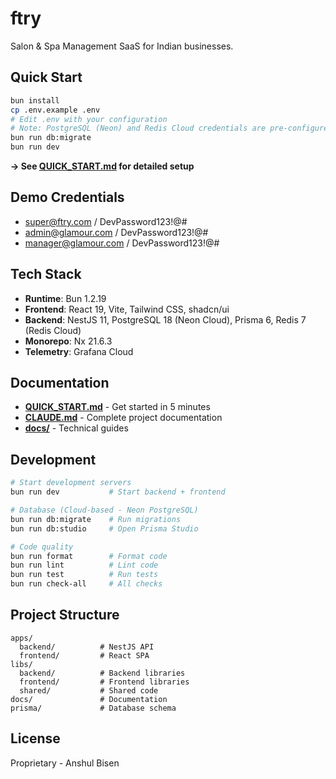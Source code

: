 # ftry

Salon & Spa Management SaaS for Indian businesses.

## Quick Start

```bash
bun install
cp .env.example .env
# Edit .env with your configuration
# Note: PostgreSQL (Neon) and Redis Cloud credentials are pre-configured
bun run db:migrate
bun run dev
```

**→ See [QUICK_START.md](./QUICK_START.md) for detailed setup**

## Demo Credentials

- super@ftry.com / DevPassword123!@#
- admin@glamour.com / DevPassword123!@#
- manager@glamour.com / DevPassword123!@#

## Tech Stack

- **Runtime**: Bun 1.2.19
- **Frontend**: React 19, Vite, Tailwind CSS, shadcn/ui
- **Backend**: NestJS 11, PostgreSQL 18 (Neon Cloud), Prisma 6, Redis 7 (Redis Cloud)
- **Monorepo**: Nx 21.6.3
- **Telemetry**: Grafana Cloud

## Documentation

- **[QUICK_START.md](./QUICK_START.md)** - Get started in 5 minutes
- **[CLAUDE.md](./CLAUDE.md)** - Complete project documentation
- **[docs/](./docs/)** - Technical guides

## Development

```bash
# Start development servers
bun run dev           # Start backend + frontend

# Database (Cloud-based - Neon PostgreSQL)
bun run db:migrate    # Run migrations
bun run db:studio     # Open Prisma Studio

# Code quality
bun run format        # Format code
bun run lint          # Lint code
bun run test          # Run tests
bun run check-all     # All checks
```

## Project Structure

```
apps/
  backend/          # NestJS API
  frontend/         # React SPA
libs/
  backend/          # Backend libraries
  frontend/         # Frontend libraries
  shared/           # Shared code
docs/               # Documentation
prisma/             # Database schema
```

## License

Proprietary - Anshul Bisen
